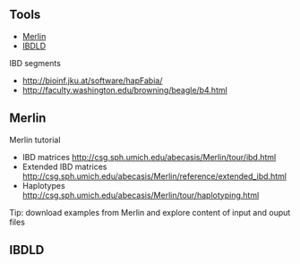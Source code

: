 ## Tools

* [Merlin](#merlin)
* [IBDLD](#ibdld)

IBD segments

* http://bioinf.jku.at/software/hapFabia/
* http://faculty.washington.edu/browning/beagle/b4.html

## Merlin

Merlin tutorial

* IBD matrices http://csg.sph.umich.edu/abecasis/Merlin/tour/ibd.html
* Extended IBD matrices http://csg.sph.umich.edu/abecasis/Merlin/reference/extended_ibd.html
* Haplotypes http://csg.sph.umich.edu/abecasis/Merlin/tour/haplotyping.html

Tip: download examples from Merlin and explore content of input and ouput files

## IBDLD

